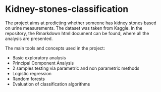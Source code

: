 # Kidney-stones-classification

The project aims at predicting whether someone has kidney stones based on urine measurements. The dataset was taken from Kaggle.
In the repository, the Rmarkdown html document can be found, where all the analysis are presented.

The main tools and concepts used in the project:
- Basic exploratory analysis
- Principal Component Analysis
- 2 samples testing via parametric and non parametric methods
- Logistic regression
- Random forests
- Evaluation of classification algorithms
